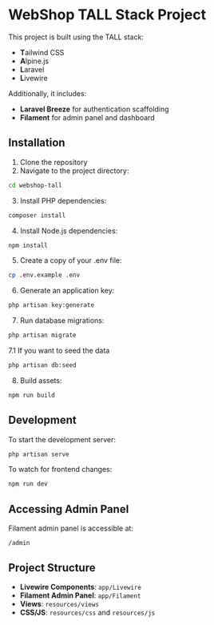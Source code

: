 # WebShop TALL Stack Project

This project is built using the TALL stack:
- **T**ailwind CSS
- **A**lpine.js
- **L**aravel
- **L**ivewire

Additionally, it includes:
- **Laravel Breeze** for authentication scaffolding
- **Filament** for admin panel and dashboard

## Installation

1. Clone the repository
2. Navigate to the project directory:
```bash
cd webshop-tall
```
3. Install PHP dependencies:
```bash
composer install
```
4. Install Node.js dependencies:
```bash
npm install
```
5. Create a copy of your .env file:
```bash
cp .env.example .env
```
6. Generate an application key:
```bash
php artisan key:generate
```
7. Run database migrations:
```bash
php artisan migrate 
```
7.1 If you want to seed the data
```bash
php artisan db:seed
```
8. Build assets:
```bash
npm run build
```

## Development

To start the development server:
```bash
php artisan serve
```

To watch for frontend changes:
```bash
npm run dev
```

## Accessing Admin Panel

Filament admin panel is accessible at:
```
/admin
```

## Project Structure

- **Livewire Components**: `app/Livewire`
- **Filament Admin Panel**: `app/Filament`
- **Views**: `resources/views`
- **CSS/JS**: `resources/css` and `resources/js`